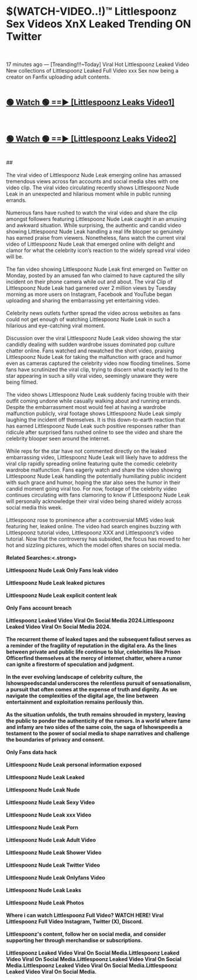 # $(WATCH-VIDEO..!)™ Littlespoonz Sex Videos XnX Leaked Trending ON Twitter<br>
<br>

17 minutes ago — [Treanding!!!~Today] Viral Hot Littlespoonz Leaked Video New collections of Littlespoonz Leaked Full Video xxx Sex now being a creator on Fanfix uploading adult contents.
<br>
 <br>

##  <a href="https://best2vid.blogspot.com?title=Littlespoonz">🟢 Watch 🟢 ==► [Littlespoonz Leaks Video1]</a><br>
  <br>

##  <a href="https://best2vid.blogspot.com?title=Littlespoonz">🟢 Watch 🟢 ==► [Littlespoonz Leaks Video2]</a><br>
  <br>
  ##
  <br>
  <br>
The viral video of Littlespoonz Nude Leak emerging online has amassed tremendous views across fan accounts and social media sites with one video clip. The viral video circulating recently shows Littlespoonz Nude Leak in an unexpected and hilarious moment while in public running errands.
<br><br>
Numerous fans have rushed to watch the viral video and share the clip amongst followers featuring Littlespoonz Nude Leak caught in an amusing and awkward situation. While surprising, the authentic and candid video showing Littlespoonz Nude Leak handling a real life blooper so genuinely has earned praise from viewers. Nonetheless, fans watch the current viral video of Littlespoonz Nude Leak that emerged online with delight and clamor for what the celebrity icon’s reaction to the widely spread viral video will be.
<br><br>
The fan video showing Littlespoonz Nude Leak first emerged on Twitter on Monday, posted by an amused fan who claimed to have captured the silly incident on their phone camera while out and about. The viral Clip of Littlespoonz Nude Leak had garnered over 2 million views by Tuesday morning as more users on Instagram, Facebook and YouTube began uploading and sharing the embarrassing yet entertaining video.
<br><br>
Celebrity news outlets further spread the video across websites as fans could not get enough of watching Littlespoonz Nude Leak in such a hilarious and eye-catching viral moment.
<br><br>
Discussion over the viral Littlespoonz Nude Leak video showing the star candidly dealing with sudden wardrobe issues dominated pop culture chatter online. Fans watched and rewatched the short video, praising Littlespoonz Nude Leak for taking the malfunction with grace and humor even as cameras captured the celebrity video now flooding timelines. Some fans have scrutinized the viral clip, trying to discern what exactly led to the star appearing in such a silly viral video, seemingly unaware they were being filmed.
<br><br>
The video shows Littlespoonz Nude Leak suddenly facing trouble with their outfit coming undone while casually walking about and running errands. Despite the embarrassment most would feel at having a wardrobe malfunction publicly, viral footage shows Littlespoonz Nude Leak simply laughing the incident off themselves. It is this down-to-earth reaction that has earned Littlespoonz Nude Leak such positive responses rather than ridicule after surprised fans rushed online to see the video and share the celebrity blooper seen around the internet.
<br><br>
While reps for the star have not commented directly on the leaked embarrassing video, Littlespoonz Nude Leak will likely have to address the viral clip rapidly spreading online featuring quite the comedic celebrity wardrobe malfunction. Fans eagerly watch and share the video showing Littlespoonz Nude Leak handling the potentially humiliating public incident with such grace and humor, hoping the star also sees the humor in their candid moment going viral too. For now, footage of the celebrity video continues circulating with fans clamoring to know if Littlespoonz Nude Leak will personally acknowledge their viral video being shared widely across social media this week.
<br><br>
Littlespoonz rose to prominence after a controversial MMS video leak featuring her, leaked online. The video had search engines buzzing with Littlespoonz tutorial video, Littlespoonz XXX and Littlespoonz’s video tutorial. Now that the controversy has subsided, the focus has moved to her hot and sizzling pictures, which the model often shares on social media.
<br><br>
<strong>Related Searches:<.strong>
<br><br>
Littlespoonz Nude Leak Only Fans leak video
<br><br>
Littlespoonz Nude Leak leaked pictures
<br><br>
Littlespoonz Nude Leak explicit content leak
<br><br>
Only Fans account breach
<br><br>
Littlespoonz Leaked Video Viral On Social Media 2024.Littlespoonz Leaked Video Viral On Social Media 2024.
<br><br>
The recurrent theme of leaked tapes and the subsequent fallout serves as a reminder of the fragility of reputation in the digital era. As the lines between private and public life continue to blur, celebrities like Prison Officerfind themselves at the mercy of internet chatter, where a rumor can ignite a firestorm of speculation and judgment.
<br><br>
In the ever evolving landscape of celebrity culture, the Ishowspeedscandal underscores the relentless pursuit of sensationalism, a pursuit that often comes at the expense of truth and dignity. As we navigate the complexities of the digital age, the line between entertainment and exploitation remains perilously thin.
<br><br>
As the situation unfolds, the truth remains shrouded in mystery, leaving the public to ponder the authenticity of the rumors. In a world where fame and infamy are two sides of the same coin, the saga of Ishowspeedis a testament to the power of social media to shape narratives and challenge the boundaries of privacy and consent.
<br><br>
Only Fans data hack
<br><br>
Littlespoonz Nude Leak personal information exposed
<br><br>
Littlespoonz Nude Leak Leaked
<br><br>
Littlespoonz Nude Leak Nude
<br><br>
Littlespoonz Nude Leak Sexy Video
<br><br>
Littlespoonz Nude Leak xxx Video
<br><br>
Littlespoonz Nude Leak Porn
<br><br>
Littlespoonz Nude Leak Adult Video
<br><br>
Littlespoonz Nude Leak Shower Video
<br><br>
Littlespoonz Nude Leak Twitter Video
<br><br>
Littlespoonz Nude Leak Onlyfans Video
<br><br>
Littlespoonz Nude Leak Leaks
<br><br>
Littlespoonz Nude Leak Photos
<br><br>
Where i can watch Littlespoonz Full Video? WATCH HERE! Viral Littlespoonz Full Video Instagram, Twitter (X), Discord.
<br><br>
Littlespoonz's content, follow her on social media, and consider supporting her through merchandise or subscriptions.
<br><br>
Littlespoonz Leaked Video Viral On Social Media.Littlespoonz Leaked Video Viral On Social Media.Littlespoonz Leaked Video Viral On Social Media.Littlespoonz Leaked Video Viral On Social Media.Littlespoonz Leaked Video Viral On Social Media.